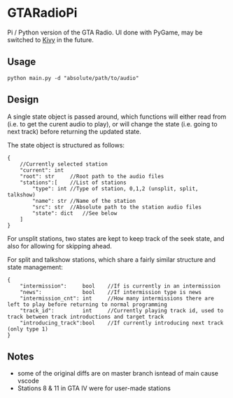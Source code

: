 # GTARadioPi
Pi / Python version of the GTA Radio. UI done with PyGame, may be switched to [Kivy](https://kivy.org/) in the future.

## Usage
`python main.py -d "absolute/path/to/audio"`

## Design
A single state object is passed around, which functions will either read from (i.e. to get the curent audio to play), or will change the state (i.e. going to next track) before returning the updated state.

The state object is structured as follows:
```
{
    //Currently selected station
    "current": int
    "root": str     //Root path to the audio files
    "stations":[    //List of stations
        "type": int //Type of station, 0,1,2 (unsplit, split, talkshow)
        "name": str //Name of the station
        "src": str  //Absolute path to the station audio files
        "state": dict   //See below
    ]
}
```

For unsplit stations, two states are kept to keep track of the seek state, and also for allowing for skipping ahead.

For split and talkshow stations, which share a fairly similar structure and state management:
```
{
    "intermission":     bool    //If is currently in an intermission
    "news":             bool    //If intermission type is news
    "intermission_cnt": int     //How many intermissions there are left to play before returning to normal programming
    "track_id":         int     //Currently playing track id, used to track between track introductions and target track
    "introducing_track":bool    //If currently introducing next track (only type 1)          
}
```

## Notes
- some of the original diffs are on master branch isntead of main cause vscode
- Stations 8 & 11 in GTA IV were for user-made stations
